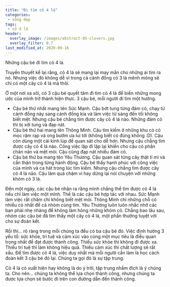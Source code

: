 ```yaml
---
title: "Đi tìm cỏ 4 lá"
categories:
 - sống đẹp
tags:
 - cỏ 4 lá
header:
  overlay_image: /images/abstract-05-clovers.jpg
  overlay_filter: 0.7
last_modified_at: 2020-09-16
---
```


Những cậu bé đi tìm cỏ 4 lá.


Truyền thuyết kể lại rằng, cỏ 4 lá sẽ mang lại may mắn cho những ai tìm ra nó. Nhưng việc đó không dễ vì trong cả cánh đồng cỏ 3 lá mênh mông sẽ chỉ có một cây cỏ 4 lá mà thôi. 

Ở một nơi xa xôi, có 3 cậu bé quyết tâm đi tìm cỏ 4 lá để biến những mong ước của mình trở thành hiện thực. 3 cậu bé, mỗi người đi tìm một hướng.

 - Cậu bé thứ nhất mang tên Sức Mạnh. Cậu bớt tung từng đám cỏ, chạy từ cánh đồng này sang cánh đồng kia và làm việc từ sáng đến tối không biết mệt. Nhưng cậu bé chẳng tìm được cây cỏ 4 lá nào. Những đám cỏ thì bị xới tung và đạp nát.
 - Cậu bé thứ hai mang tên Thông Minh. Cậu tìm kiếm ở những khu có cỏ mọc rậm rạp và ong bướm ưa lui tới (không biết có đúng không :D). Cậu còn dùng một cái kính lúp để quan sát cho dễ hơn. Nhưng cậu chẳng tìm được cây cỏ 4 lá nào. Công việc lặp đi lặp lại khiến cho cậu có phần chán nản và mệt mỏi. Cậu cũng đạp nát nhiều đám cỏ.
 - Cậu bé thứ ba mang tên Yêu Thương. Cậu quan sát từng cây thật tỉ mỉ và cẩn thận trong từng hành động. Cậu bé thấy hạnh phúc với công việc của mình và ca hát trong lúc tìm kiếm. Nhưng cậu chẳng tìm được cây cỏ 4 lá nào. Cậu làm quá chậm vì hay dừng lại nói chuyện với những khóm cỏ 3 lá.

Đến một ngày, các cậu bé nhận ra rằng mình chẳng thể tìm được cỏ 4 lá nếu chỉ làm việc một mình. Thế là các cậu bé hợp tác với nhau. Sức Mạnh làm việc rất chăm chỉ không biết mệt mỏi. Thông Minh chỉ những chỗ có nhiều cỏ nhất để cả nhóm cùng tìm. Yêu Thương luôn luôn nhắc nhở các bạn phải nhẹ nhàng để không làm hỏng những khóm cỏ. Chẳng bao lâu sau, nhóm các cậu bé đã tìm thấy một cây cỏ 4 lá, một phần thưởng tuyệt vời cho sự đoàn kết.

Rồi thì... rõ ràng trong mỗi chúng ta đều có ba cậu bé đó. Việc định hướng 3 yếu tố: sức khỏe, trí tuệ và cảm xúc vào cùng một mục tiêu là điều quan trọng nhất để đạt được thành công. Thiếu sức khỏe thì không đi được xa. Thiếu trí tuệ thì làm không hiệu quả. Thiếu cảm xúc thì chất lượng sẽ rất xấu. Để tìm được cỏ 4 lá, việc duy nhất mà mỗi người cần làm là học cách đoàn kết 3 cậu bé đó lại. Chúng ta gọi đó là sự tập trung.

Cỏ 4 lá có xuất hiện hay không là do ý trời, tập trung nhắm đích là ý chúng ta. Cho nên... chúng ta không thể lựa chọn thành công, nhưng chúng ta được lựa chọn sẽ bước đi trên con đường dẫn đến thành công.